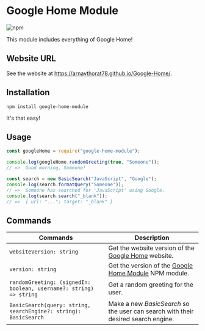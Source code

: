 # Google Home Module

![npm](https://img.shields.io/npm/v/google-home-module?color=red&label=npm&logo=version&logoColor=grey)

This module includes everything of Google Home!

## Website URL

See the website at https://arnavthorat78.github.io/Google-Home/.

## Installation

```
npm install google-home-module
```

It's that easy!

## Usage

```js
const googleHome = require("google-home-module");

console.log(googleHome.randomGreeting(true, "Someone"));
// =>  Good morning, Someone!

const search = new BasicSearch("JavaScript", "Google");
console.log(search.formatQuery("Someone"));
// =>  Someone has searched for 'JavaScript' using Google.
console.log(search.search("_blank"));
// =>  { url: "..."; target: "_blank" }
```

## Commands

| Commands                                                           | Description                                                                                               |
| ------------------------------------------------------------------ | --------------------------------------------------------------------------------------------------------- |
| `websiteVersion: string`                                           | Get the website version of the [Google Home](https://arnavthorat78.github.io/Google-Home/) website.       |
| `version: string`                                                  | Get the version of the [Google Home Module](https://www.npmjs.com/package/google-home-module) NPM module. |
| `randomGreeting: (signedIn: boolean, username?: string) => string` | Get a random greeting for the user.                                                                       |
| `BasicSearch(query: string, searchEngine?: string): BasicSearch`   | Make a new _BasicSearch_ so the user can search with their desired search engine.                         |
